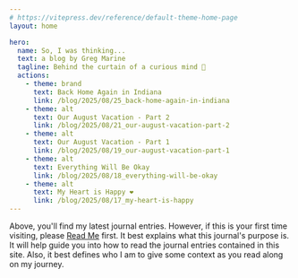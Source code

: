 ```yaml
---
# https://vitepress.dev/reference/default-theme-home-page
layout: home

hero:
  name: So, I was thinking...
  text: a blog by Greg Marine
  tagline: Behind the curtain of a curious mind 🤔
  actions:
    - theme: brand
      text: Back Home Again in Indiana
      link: /blog/2025/08/25_back-home-again-in-indiana
    - theme: alt
      text: Our August Vacation - Part 2
      link: /blog/2025/08/21_our-august-vacation-part-2
    - theme: alt
      text: Our August Vacation - Part 1
      link: /blog/2025/08/19_our-august-vacation-part-1
    - theme: alt
      text: Everything Will Be Okay
      link: /blog/2025/08/18_everything-will-be-okay
    - theme: alt
      text: My Heart is Happy ❤️
      link: /blog/2025/08/17_my-heart-is-happy
---
```


Above, you'll find my latest journal entries. However, if this is your first time visiting, please [Read Me](read-me) first. It best explains what this journal's purpose is. It will help guide you into how to read the journal entries contained in this site. Also, it best defines who I am to give some context as you read along on my journey.